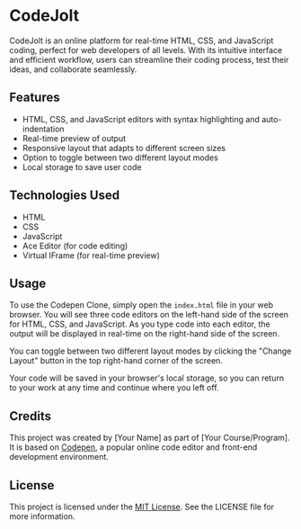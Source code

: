 # CodeJolt
CodeJolt is an online platform for real-time HTML, CSS, and JavaScript coding, perfect for web developers of all levels. With its intuitive interface and efficient workflow, users can streamline their coding process, test their ideas, and collaborate seamlessly.

## Features

- HTML, CSS, and JavaScript editors with syntax highlighting and auto-indentation
- Real-time preview of output
- Responsive layout that adapts to different screen sizes
- Option to toggle between two different layout modes
- Local storage to save user code

## Technologies Used

- HTML
- CSS
- JavaScript
- Ace Editor (for code editing)
- Virtual IFrame (for real-time preview)

## Usage

To use the Codepen Clone, simply open the `index.html` file in your web browser. You will see three code editors on the left-hand side of the screen for HTML, CSS, and JavaScript. As you type code into each editor, the output will be displayed in real-time on the right-hand side of the screen. 

You can toggle between two different layout modes by clicking the "Change Layout" button in the top right-hand corner of the screen. 

Your code will be saved in your browser's local storage, so you can return to your work at any time and continue where you left off.

## Credits

This project was created by [Your Name] as part of [Your Course/Program]. It is based on [Codepen](https://codepen.io/), a popular online code editor and front-end development environment.

## License

This project is licensed under the [MIT License](https://opensource.org/licenses/MIT). See the LICENSE file for more information.
